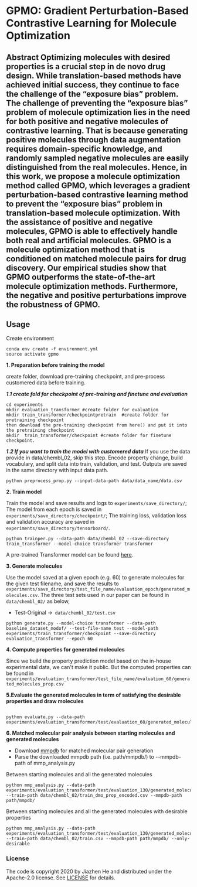 
# GPMO: Gradient Perturbation-Based Contrastive Learning for Molecule Optimization
## Abstract Optimizing molecules with desired properties is a crucial step in de novo drug design. While translation-based methods have achieved initial success, they continue to face the challenge of the “exposure bias” problem. The challenge of preventing the “exposure bias” problem of molecule optimization lies in the need for both positive and negative molecules of contrastive learning. That is because generating positive molecules through data augmentation requires domain-specific knowledge, and randomly sampled negative molecules are easily distinguished from the real molecules. Hence, in this work, we propose a molecule optimization method called GPMO, which leverages a gradient perturbation-based contrastive learning method to prevent the “exposure bias” problem in translation-based molecule optimization. With the assistance of positive and negative molecules, GPMO is able to effectively handle both real and artificial molecules. GPMO is a molecule optimization method that is conditioned on matched molecule pairs for drug discovery. Our empirical studies show that GPMO outperforms the state-of-the-art molecule optimization methods. Furthermore, the negative and positive perturbations improve the robustness of GPMO.


## Usage
Create environment 

```
conda env create -f environment.yml
source activate gpmo
```
**1. Preparation before training the model**

create folder, download pre-training checkpoint, and pre-process customered data before training.

***1.1 create fold for checkpoint of pre-training and finetune  and  evaluation***
```
cd experiments
mkdir evaluation_transformer #create folder for evaluation
mkdir train_transformer/checkpointpretrain  #create folder for pretraining checkpoint
then download the pre-training checkpoint from here() and put it into the pretraining checkpoint
mkdir  train_transformer/checkpoint #create folder for finetune checkpoint.
```
***1.2 If you want to train the model with customered data***
If you use the data provide in data/chembl_02, skip this step.
 Encode property change, build vocabulary, and split data into train, validation, and test. Outputs are saved in the same directory with input data path.
```
python preprocess_prop.py --input-data-path data/data_name/data.csv
```
**2. Train model**

 Train the model and save results and logs to `experiments/save_directory/`; The model from each epoch is saved in 
`experiments/save_directory/checkpoint/`; The training loss, validation loss and validation accuracy are saved in `experiments/save_directory/tensorboard/`.
```
python trainper.py --data-path data/chembl_02 --save-directory train_transformer --model-choice transformer transformer
``` 
A pre-trained Transformer model can be found [here](https://zenodo.org/record/5571965#.YWmMoZpBybi).

**3. Generate molecules**

Use the model saved at a given epoch (e.g. 60) to generate molecules for the given test filename, and save the results to `experiments/save_directory/test_file_name/evaluation_epoch/generated_molecules.csv`. The three test sets used in our paper can be found in `data/chembl_02/` as below,

- Test-Original ->` data/chembl_02/test.csv`

```
python generate.py --model-choice transformer --data-path baseline_dataset_modof/ --test-file-name test --model-path experiments/train_transformer/checkpoint --save-directory evaluation_transformer --epoch 60
```   
**4. Compute properties for generated molecules**

Since we build the property prediction model based on the in-house experimental data, we can't make it public. But the computed properties can be found in `experiments/evaluation_transformer/test_file_name/evaluation_60/generated_molecules_prop.csv`

**5.Evaluate the generated molecules in term of satisfying the desirable properties and draw molecules**
```

python evaluate.py --data-path experiments/evaluation_transformer/test/evaluation_60/generated_molecules_prop.csv
```
**6. Matched molecular pair analysis between starting molecules and generated molecules**

- Download [mmpdb](https://github.com/rdkit/mmpdb) for matched molecular pair generation
- Parse the downloaded mmpdb path (i.e. path/mmpdb/) to --mmpdb-path of mmp_analysis.py

Between starting molecules and all the generated molecules
```
python mmp_analysis.py --data-path experiments/evaluation_transformer/test/evaluation_130/generated_molecules.csv  --train-path data/chembl_02/train_dmo_prop_encoded.csv --mmpdb-path path/mmpdb/
```

Between starting molecules and all the generated molecules with desirable properties
```
python mmp_analysis.py --data-path experiments/evaluation_transformer/test/evaluation_130/generated_molecules_statistics.csv --train-path data/chembl_02/train.csv --mmpdb-path path/mmpdb/ --only-desirable
```
### License
The code is copyright 2020 by Jiazhen He and distributed under the Apache-2.0 license. See [LICENSE](LICENSE) for details.
